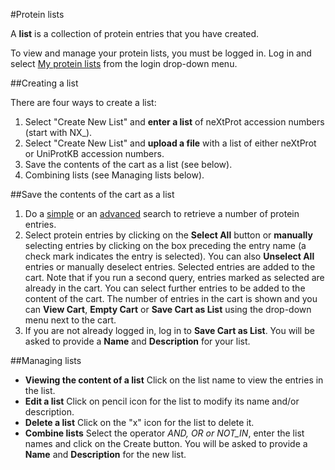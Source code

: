 #Protein lists

A **list** is a collection of protein entries that you have created. 

To view and manage your protein lists, you must be logged in. Log in and select [My protein lists](user/protein/lists) from the login drop-down menu.


##Creating a list

There are four ways to create a list:

1. Select "Create New List" and **enter a list** of neXtProt accession numbers (start with NX_). 
2. Select "Create New List" and **upload a file** with a list of either neXtProt or UniProtKB accession numbers.
3. Save the contents of the cart as a list (see below).
4. Combining lists (see Managing lists below).

##Save the contents of the cart as a list

1. Do a [simple](/) or an [advanced](proteins/search?mode=advanced) search to retrieve a number of protein entries.
2. Select protein entries by clicking on the **Select All** button or **manually** selecting entries by clicking on the box preceding the entry name (a check mark indicates the entry is selected). You can also **Unselect All** entries or manually deselect entries. Selected entries are added to the cart. Note that if you run a second query, entries marked as selected are already in the cart. You can select further entries to be added to the content of the cart. The number of entries in the cart is shown and you can **View Cart**, **Empty Cart** or **Save Cart as List** using the drop-down menu next to the cart. 
3. If you are not already logged in, log in to **Save Cart as List**. You will be asked to provide a **Name** and **Description** for your list.

##Managing lists

* **Viewing the content of a list** Click on the list name to view the entries in the list. 
* **Edit a list** Click on pencil icon for the list to modify its name and/or description.
* **Delete a list** Click on the "x" icon for the list to delete it.
* **Combine lists** Select the operator _AND, OR or NOT\_IN_, enter the list names and click on the Create button. You will be asked to provide a **Name** and **Description** for the new list.
 
